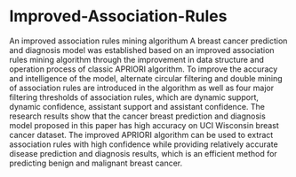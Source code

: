 # Improved-Association-Rules
An improved association rules mining algorithum
A breast cancer prediction and diagnosis model was established  based on an improved association rules mining algorithm through the improvement in data structure and operation process of classic APRIORI algorithm. To improve the accuracy and intelligence of the model, alternate circular filtering and double mining of association rules are introduced in the algorithm as well as four major filtering thresholds of association rules, which are dynamic support, dynamic confidence, assistant support and assistant confidence. The research results show that the cancer breast prediction and diagnosis model proposed in this paper has high accuracy on UCI Wisconsin breast cancer dataset. The improved APRIORI algorithm can be used to extract association rules with high confidence while providing relatively accurate disease prediction and diagnosis results, which is an efficient method for predicting benign and malignant breast cancer.
